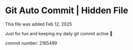 # Git Auto Commit | Hidden File

This file was added Feb 12, 2025

Just for fun and keeping my daily git commit active 🤪

commit number: 2165499
